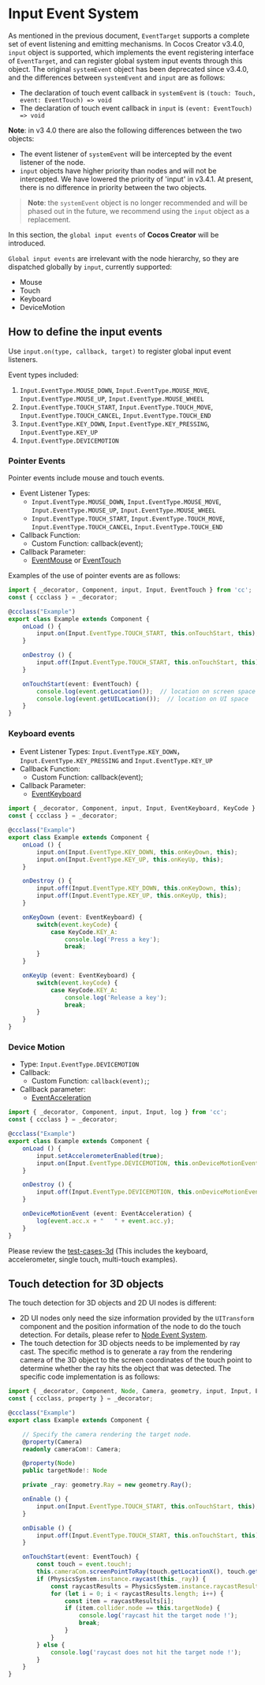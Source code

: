 # Input Event System

As mentioned in the previous document, `EventTarget` supports a complete set of event listening and emitting mechanisms. In Cocos Creator v3.4.0, `input` object is supported, which implements the event registering interface of `EventTarget`, and can register global system input events through this object. The original `systemEvent` object has been deprecated since v3.4.0, and the differences between `systemEvent` and `input` are as follows:

- The declaration of touch event callback in `systemEvent` is `(touch: Touch, event: EventTouch) => void`
- The declaration of touch event callback in `input` is `(event: EventTouch) => void`

__Note__: in v3 4.0 there are also the following differences between the two objects:
- The event listener of `systemEvent` will be intercepted by the event listener of the node.
- `input` objects have higher priority than nodes and will not be intercepted.
We have lowered the priority of 'input' in v3.4.1. At present, there is no difference in priority between the two objects.

> __Note__: the `systemEvent` object is no longer recommended and will be phased out in the future, we recommend using the `input` object as a replacement.

In this section, the `global input events` of __Cocos Creator__ will be introduced.

`Global input events` are irrelevant with the node hierarchy, so they are dispatched globally by `input`, currently supported:

- Mouse
- Touch
- Keyboard
- DeviceMotion

## How to define the input events

Use `input.on(type, callback, target)` to register global input event listeners.

Event types included:

1. `Input.EventType.MOUSE_DOWN`, `Input.EventType.MOUSE_MOVE`, `Input.EventType.MOUSE_UP`, `Input.EventType.MOUSE_WHEEL`
2. `Input.EventType.TOUCH_START`, `Input.EventType.TOUCH_MOVE`, `Input.EventType.TOUCH_CANCEL`, `Input.EventType.TOUCH_END`
3. `Input.EventType.KEY_DOWN`, `Input.EventType.KEY_PRESSING`, `Input.EventType.KEY_UP`
4. `Input.EventType.DEVICEMOTION`

### Pointer Events

Pointer events include mouse and touch events.

- Event Listener Types:
    - `Input.EventType.MOUSE_DOWN`, `Input.EventType.MOUSE_MOVE`, `Input.EventType.MOUSE_UP`, `Input.EventType.MOUSE_WHEEL`
    - `Input.EventType.TOUCH_START`, `Input.EventType.TOUCH_MOVE`, `Input.EventType.TOUCH_CANCEL`, `Input.EventType.TOUCH_END`
- Callback Function:
    - Custom Function: callback(event);
- Callback Parameter:
    - [EventMouse](__APIDOC__/en/#/docs/3.4/en/event/Class/EventMouse) or [EventTouch](__APIDOC__/en/#/docs/3.4/en/event/Class/EventTouch)

Examples of the use of pointer events are as follows:

```ts
import { _decorator, Component, input, Input, EventTouch } from 'cc';
const { ccclass } = _decorator;

@ccclass("Example")
export class Example extends Component {
    onLoad () {
        input.on(Input.EventType.TOUCH_START, this.onTouchStart, this);
    }

    onDestroy () {
        input.off(Input.EventType.TOUCH_START, this.onTouchStart, this);
    }

    onTouchStart(event: EventTouch) {
        console.log(event.getLocation());  // location on screen space
        console.log(event.getUILocation());  // location on UI space
    }
}
```

### Keyboard events

- Event Listener Types: `Input.EventType.KEY_DOWN`，`Input.EventType.KEY_PRESSING` and `Input.EventType.KEY_UP`
- Callback Function:
    - Custom Function: callback(event);
- Callback Parameter:
    - [EventKeyboard](__APIDOC__/en/#/docs/3.4/en/event/Class/EventKeyboard)

```ts
import { _decorator, Component, input, Input, EventKeyboard, KeyCode } from 'cc';
const { ccclass } = _decorator;

@ccclass("Example")
export class Example extends Component {
    onLoad () {
        input.on(Input.EventType.KEY_DOWN, this.onKeyDown, this);
        input.on(Input.EventType.KEY_UP, this.onKeyUp, this);
    }

    onDestroy () {
        input.off(Input.EventType.KEY_DOWN, this.onKeyDown, this);
        input.off(Input.EventType.KEY_UP, this.onKeyUp, this);
    }

    onKeyDown (event: EventKeyboard) {
        switch(event.keyCode) {
            case KeyCode.KEY_A:
                console.log('Press a key');
                break;
        }
    }

    onKeyUp (event: EventKeyboard) {
        switch(event.keyCode) {
            case KeyCode.KEY_A:
                console.log('Release a key');
                break;
        }
    }
}
```

### Device Motion

- Type: `Input.EventType.DEVICEMOTION`
- Callback:
  - Custom Function: `callback(event);`;
- Callback parameter:
  - [EventAcceleration](__APIDOC__/en/#/docs/3.4/en/event/Class/EventAcceleration)

```ts
import { _decorator, Component, input, Input, log } from 'cc';
const { ccclass } = _decorator;

@ccclass("Example")
export class Example extends Component {
    onLoad () {
        input.setAccelerometerEnabled(true);
        input.on(Input.EventType.DEVICEMOTION, this.onDeviceMotionEvent, this);
    }

    onDestroy () {
        input.off(Input.EventType.DEVICEMOTION, this.onDeviceMotionEvent, this);
    }

    onDeviceMotionEvent (event: EventAcceleration) {
        log(event.acc.x + "   " + event.acc.y);
    }
}
```

Please review the [test-cases-3d](https://github.com/cocos-creator/test-cases-3d/tree/v3.4/assets/cases/event) (This includes the keyboard, accelerometer, single  touch, multi-touch examples).

## Touch detection for 3D objects

The touch detection for 3D objects and 2D UI nodes is different:

- 2D UI nodes only need the size information provided by the `UITransform` component and the position information of the node to do the touch detection. For details, please refer to [Node Event System](event-node.ts). 
- The touch detection for 3D objects needs to be implemented by ray cast. The specific method is to generate a ray from the rendering camera of the 3D object to the screen coordinates of the touch point to determine whether the ray hits the object that was detected. The specific code implementation is as follows: 

```ts
import { _decorator, Component, Node, Camera, geometry, input, Input, EventTouch, PhysicsSystem } from 'cc';
const { ccclass, property } = _decorator;

@ccclass("Example")
export class Example extends Component {

    // Specify the camera rendering the target node.
    @property(Camera)
    readonly cameraCom!: Camera;

    @property(Node)
    public targetNode!: Node

    private _ray: geometry.Ray = new geometry.Ray();

    onEnable () {
        input.on(Input.EventType.TOUCH_START, this.onTouchStart, this);
    }

    onDisable () {
        input.off(Input.EventType.TOUCH_START, this.onTouchStart, this);
    }

    onTouchStart(event: EventTouch) {
        const touch = event.touch!;
        this.cameraCom.screenPointToRay(touch.getLocationX(), touch.getLocationY(), this._ray);
        if (PhysicsSystem.instance.raycast(this._ray)) {
            const raycastResults = PhysicsSystem.instance.raycastResults;
            for (let i = 0; i < raycastResults.length; i++) {
                const item = raycastResults[i];
                if (item.collider.node == this.targetNode) {
                    console.log('raycast hit the target node !');
                    break;
                }
            }
        } else {
            console.log('raycast does not hit the target node !');
        }
    }
}
```
